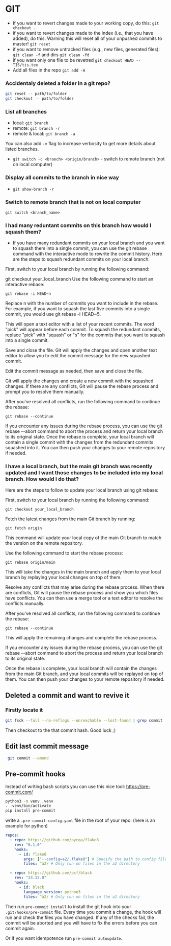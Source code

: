 # GIT

- If you want to revert changes made to your working copy, do this:
  `git checkout .`
- if you want to revert changes made to the index (i.e., that you have added), do this. Warning this will reset all of your unpushed commits to master!
  `git reset`
- if you want to remove untracked files (e.g., new files, generated files): `git clean -f` and dirs `git clean -fd`
- if you want only one file to be revetred
  `git checkout HEAD -- TIS/tis.tex`
- Add all files in the repo
  `git add -A`

### Accidentaly deleted a folder in a git repo?

```bash
git reset -- path/to/folder
git checkout -- path/to/folder
```

### List all branches

- local: `git branch`
- remote: `git branch -r`
- remote & local: `git branch -a`

You can also add `-v` flag to increase verbosity to get more details about listed branches.

- `git switch -c <branch> <origin/branch>` - switch to remote branch (not on local computer) 

### Display all commits to the branch in nice way

- `git show-branch -r`

### Switch to remote branch that is not on local computer

`git switch <branch_name>`

### I had many reduntant commits on this branch how would I squash them?

- If you have many redundant commits on your local branch and you want to squash them into a single commit, you can use the git rebase command with the interactive mode to rewrite the commit history.
  Here are the steps to squash redundant commits on your local branch:

First, switch to your local branch by running the following command:

git checkout your_local_branch
Use the following command to start an interactive rebase:

```
git rebase -i HEAD~n
```

Replace n with the number of commits you want to include in the rebase. For example, if you want to squash the last five commits into a single commit, you would use git rebase -i HEAD~5.

This will open a text editor with a list of your recent commits. The word "pick" will appear before each commit. To squash the redundant commits, replace "pick" with "squash" or "s" for the commits that you want to squash into a single commit.

Save and close the file. Git will apply the changes and open another text editor to allow you to edit the commit message for the new squashed commit.

Edit the commit message as needed, then save and close the file.

Git will apply the changes and create a new commit with the squashed changes. If there are any conflicts, Git will pause the rebase process and prompt you to resolve them manually.

After you've resolved all conflicts, run the following command to continue the rebase:

```
git rebase --continue
```

If you encounter any issues during the rebase process, you can use the git rebase --abort command to abort the process and return your local branch to its original state.
Once the rebase is complete, your local branch will contain a single commit with the changes from the redundant commits squashed into it. You can then push your changes to your remote repository if needed.

### I have a local branch, but the main git branch was recently updated and I want those changes to be included into my local branch. How would I do that?

Here are the steps to follow to update your local branch using git rebase:

First, switch to your local branch by running the following command:

```
git checkout your_local_branch
```

Fetch the latest changes from the main Git branch by running:

```
git fetch origin
```

This command will update your local copy of the main Git branch to match the version on the remote repository.

Use the following command to start the rebase process:

```
git rebase origin/main
```

This will take the changes in the main branch and apply them to your local branch by replaying your local changes on top of them.

Resolve any conflicts that may arise during the rebase process. When there are conflicts, Git will pause the rebase process and show you which files have conflicts. You can then use a merge tool or a text editor to resolve the conflicts manually.

After you've resolved all conflicts, run the following command to continue the rebase:

```
git rebase --continue
```

This will apply the remaining changes and complete the rebase process.

If you encounter any issues during the rebase process, you can use the git rebase --abort command to abort the process and return your local branch to its original state.

Once the rebase is complete, your local branch will contain the changes from the main Git branch, and your local commits will be replayed on top of them. You can then push your changes to your remote repository if needed.

## Deleted a commit and want to revive it

### Firstly locate it

```bash
git fsck --full --no-reflogs --unreachable --lost-found | grep commit | cut -d " " -f 3 | xargs -n 1 git log -n 1 --pretty=oneline | grep "<commit-message>"
```

Then checkout to the that commit hash. Good luck ;)

## Edit last commit message

```bash
 git commit --amend
```

## Pre-commit hooks

Instead of writing bash scripts you can use this nice tool: https://pre-commit.com/

```bash
python3 -m venv .venv
. .venv/bin/activate
pip install pre-commit
```

write a `.pre-commit-config.yaml` file in the root of your repo:
(here is an example for python)

```yaml
repos:
  - repo: https://github.com/pycqa/flake8
    rev: "6.1.0"
    hooks:
      - id: flake8
        args: ["--config=a2/.flake8"] # Specify the path to config file
        files: ^a2/ # Only run on files in the a2 directory

  - repo: https://github.com/psf/black
    rev: "23.12.0"
    hooks:
      - id: black
        language_version: python3
        files: ^a2/ # Only run on files in the a2 directory
```

Then run `pre-commit install` to install the git hook into your `.git/hooks/pre-commit` file.
Every time you commit a change, the hook will run and check the files you have changed.
If any of the checks fail, the commit will be aborted and you will have to fix the errors before you can commit again.

Or if you want idempotence run `pre-commit autoupdate`.
